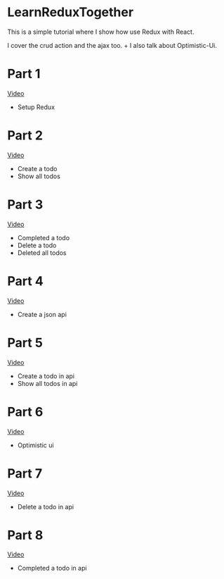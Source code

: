 # LearnReduxTogether

This is a simple tutorial where I show how use Redux with React.

I cover the crud action and the ajax too. + I also talk about Optimistic-Ui.

# Part 1

[Video](https://youtu.be/8GLEuP8lzt8)

- Setup Redux

# Part 2

[Video](https://youtu.be/PKDLGDbmAy4)

- Create a todo
- Show all todos

# Part 3

[Video](https://youtu.be/pd-z034WKwI)

- Completed a todo
- Delete a todo
- Deleted all todos

# Part 4

[Video](https://youtu.be/cRm_jQdhSCI)

- Create a json api

# Part 5

[Video](https://youtu.be/q2uFaEoMuu8)

- Create a todo in api
- Show all todos in api

# Part 6

[Video](https://youtu.be/aZ7O6_IpS6U)

- Optimistic ui

# Part 7

[Video](https://youtu.be/05AxtFFx9Ko)

- Delete a todo in api

# Part 8

[Video](https://youtu.be/vkgh327Al9s)

- Completed a todo in api
